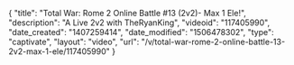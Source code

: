 {
    "title": "Total War: Rome 2 Online Battle #13 (2v2)- Max 1 Ele!",
    "description": "A Live 2v2 with TheRyanKing",
    "videoid": "117405990",
    "date_created": "1407259414",
    "date_modified": "1506478302",
    "type": "captivate",
    "layout": "video",
    "url": "\/v\/total-war-rome-2-online-battle-13-2v2-max-1-ele\/117405990"
}